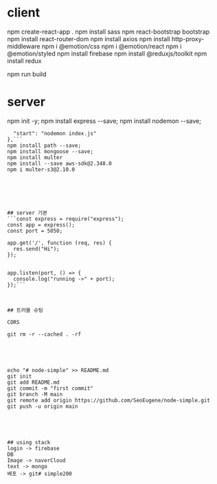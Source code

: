 # client
npm create-react-app .
npm install sass
npm react-bootstrap bootstrap
npm install react-router-dom
npm install axios
npm install http-proxy-middleware
npm i @emotion/css
npm i @emotion/react
npm i @emotion/styled
npm install firebase
npm install @reduxjs/toolkit
npm install redux

npm run build 

# server
npm init -y;
npm install express --save;
npm install nodemon --save;
  ```"scripts": {
    "start": "nodemon index.js"
  },```
npm install path --save;
npm install mongoose --save;
npm install multer  
npm install --save aws-sdk@2.348.0
npm i multer-s3@2.10.0






## server 기본
```const express = require("express");
const app = express();
const port = 5050;

app.get('/', function (req, res) {
    res.send("Hi");
});


app.listen(port, () => {
    console.log("running ->" + port);
});```



## 트러블 슈팅

CORS

git rm -r --cached . -rf





echo "# node-simple" >> README.md
  git init
  git add README.md
  git commit -m "first commit"
  git branch -M main
  git remote add origin https://github.com/SeoEugene/node-simple.git
  git push -u origin main





## using stack
login -> firebase
DB
Image -> naverCloud
text -> mongo
배포 -> git#   s i m p l e 2 0 0 
 
 